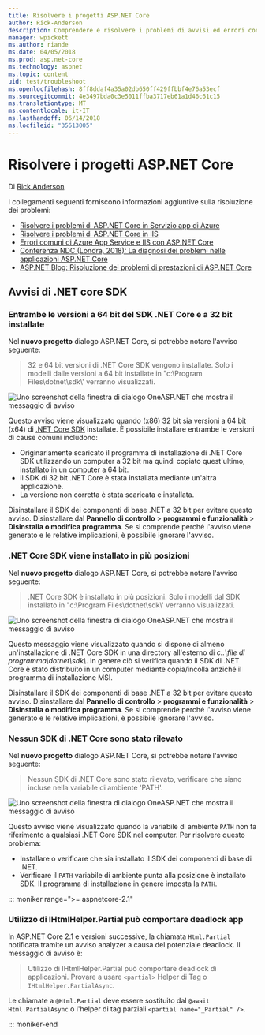 ```yaml
---
title: Risolvere i progetti ASP.NET Core
author: Rick-Anderson
description: Comprendere e risolvere i problemi di avvisi ed errori con i progetti ASP.NET Core.
manager: wpickett
ms.author: riande
ms.date: 04/05/2018
ms.prod: asp.net-core
ms.technology: aspnet
ms.topic: content
uid: test/troubleshoot
ms.openlocfilehash: 8ff8ddaf4a35a02db650ff429ffbbf4e76a53ecf
ms.sourcegitcommit: 4e3497bda0c3e5011ffba3717eb61a1d46c61c15
ms.translationtype: MT
ms.contentlocale: it-IT
ms.lasthandoff: 06/14/2018
ms.locfileid: "35613005"
---
```

# <a name="troubleshoot-aspnet-core-projects"></a>Risolvere i progetti ASP.NET Core

Di [Rick Anderson](https://twitter.com/RickAndMSFT)

I collegamenti seguenti forniscono informazioni aggiuntive sulla risoluzione dei problemi:

* [Risolvere i problemi di ASP.NET Core in Servizio app di Azure](xref:host-and-deploy/azure-apps/troubleshoot)
* [Risolvere i problemi di ASP.NET Core in IIS](xref:host-and-deploy/iis/troubleshoot)
* [Errori comuni di Azure App Service e IIS con ASP.NET Core](xref:host-and-deploy/azure-iis-errors-reference)
* [Conferenza NDC (Londra, 2018): La diagnosi dei problemi nelle applicazioni ASP.NET Core](https://www.youtube.com/watch?v=RYI0DHoIVaA)
* [ASP.NET Blog: Risoluzione dei problemi di prestazioni di ASP.NET Core](https://blogs.msdn.microsoft.com/webdev/2018/05/23/asp-net-core-performance-improvements/)

## <a name="net-core-sdk-warnings"></a>Avvisi di .NET core SDK

### <a name="both-the-32-bit-and-64-bit-versions-of-the-net-core-sdk-are-installed"></a>Entrambe le versioni a 64 bit del SDK .NET Core e a 32 bit installate

Nel **nuovo progetto** dialogo ASP.NET Core, si potrebbe notare l'avviso seguente:

> 32 e 64 bit versioni di .NET Core SDK vengono installate. Solo i modelli dalle versioni a 64 bit installate in "c:\\Program Files\\dotnet\\sdk\\' verranno visualizzati.

![Uno screenshot della finestra di dialogo OneASP.NET che mostra il messaggio di avviso](troubleshoot/_static/both32and64bit.png)

Questo avviso viene visualizzato quando (x86) 32 bit sia versioni a 64 bit (x64) di [.NET Core SDK](https://www.microsoft.com/net/download/all) installate. È possibile installare entrambe le versioni di cause comuni includono:

* Originariamente scaricato il programma di installazione di .NET Core SDK utilizzando un computer a 32 bit ma quindi copiato quest'ultimo, installato in un computer a 64 bit.
* il SDK di 32 bit .NET Core è stata installata mediante un'altra applicazione.
* La versione non corretta è stata scaricata e installata.

Disinstallare il SDK dei componenti di base .NET a 32 bit per evitare questo avviso. Disinstallare dal **Pannello di controllo** > **programmi e funzionalità** > **Disinstalla o modifica programma**. Se si comprende perché l'avviso viene generato e le relative implicazioni, è possibile ignorare l'avviso.

### <a name="the-net-core-sdk-is-installed-in-multiple-locations"></a>.NET Core SDK viene installato in più posizioni

Nel **nuovo progetto** dialogo ASP.NET Core, si potrebbe notare l'avviso seguente:

> .NET Core SDK è installato in più posizioni. Solo i modelli dal SDK installato in "c:\\Program Files\\dotnet\\sdk\\' verranno visualizzati.

![Uno screenshot della finestra di dialogo OneASP.NET che mostra il messaggio di avviso](troubleshoot/_static/multiplelocations.png)

Questo messaggio viene visualizzato quando si dispone di almeno un'installazione di .NET Core SDK in una directory all'esterno di *c:.\\file di programma\\dotnet\\sdk\\*. In genere ciò si verifica quando il SDK di .NET Core è stato distribuito in un computer mediante copia/incolla anziché il programma di installazione MSI.

Disinstallare il SDK dei componenti di base .NET a 32 bit per evitare questo avviso. Disinstallare dal **Pannello di controllo** > **programmi e funzionalità** > **Disinstalla o modifica programma**. Se si comprende perché l'avviso viene generato e le relative implicazioni, è possibile ignorare l'avviso.

### <a name="no-net-core-sdks-were-detected"></a>Nessun SDK di .NET Core sono stato rilevato

Nel **nuovo progetto** dialogo ASP.NET Core, si potrebbe notare l'avviso seguente:

> Nessun SDK di .NET Core sono stato rilevato, verificare che siano incluse nella variabile di ambiente 'PATH'.

![Uno screenshot della finestra di dialogo OneASP.NET che mostra il messaggio di avviso](troubleshoot/_static/NoNetCore.png)

Questo avviso viene visualizzato quando la variabile di ambiente `PATH` non fa riferimento a qualsiasi .NET Core SDK nel computer. Per risolvere questo problema:

* Installare o verificare che sia installato il SDK dei componenti di base di .NET.
* Verificare il `PATH` variabile di ambiente punta alla posizione è installato SDK. Il programma di installazione in genere imposta la `PATH`.

::: moniker range=">= aspnetcore-2.1"

### <a name="use-of-ihtmlhelperpartial-may-result-in-app-deadlocks"></a>Utilizzo di IHtmlHelper.Partial può comportare deadlock app

In ASP.NET Core 2.1 e versioni successive, la chiamata `Html.Partial` notificata tramite un avviso analyzer a causa del potenziale deadlock. Il messaggio di avviso è:

> Utilizzo di IHtmlHelper.Partial può comportare deadlock di applicazioni. Provare a usare `<partial>` Helper di Tag o `IHtmlHelper.PartialAsync`.

Le chiamate a `@Html.Partial` deve essere sostituito dal `@await Html.PartialAsync` o l'helper di tag parziali `<partial name="_Partial" />`.

::: moniker-end
